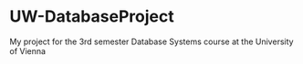 # UW-DatabaseProject
My project for the 3rd semester Database Systems course at the University of Vienna
